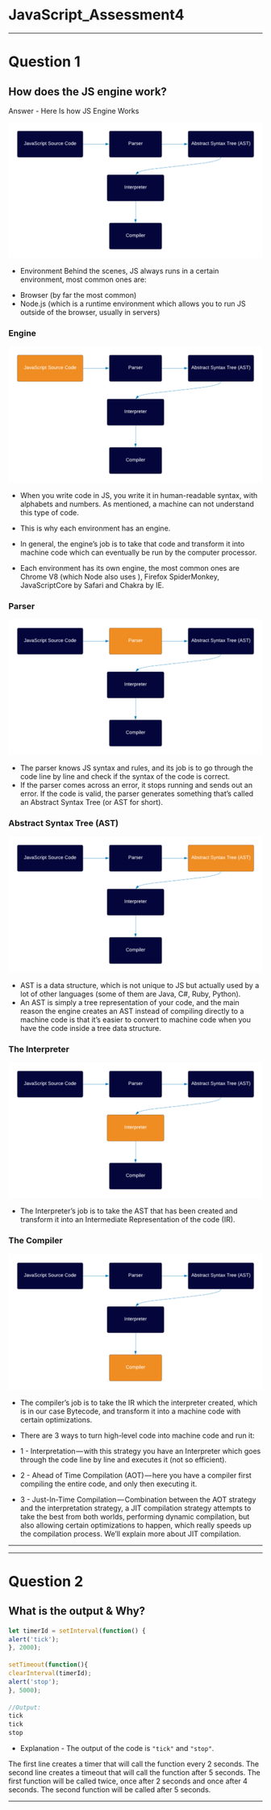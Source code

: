 # JavaScript_Assessment4
---------------------------------------
# Question 1
## How does the JS engine work?
Answer - Here Is how JS Engine Works

![Alt text](assets/image2.png)

* Environment
Behind the scenes, JS always runs in a certain environment, most common ones are:

- Browser (by far the most common)
- Node.js (which is a runtime environment which allows you to run JS outside of the browser, usually in servers)

### Engine

![Alt text](assets/image8.png)

- When you write code in JS, you write it in human-readable syntax, with alphabets and numbers. As  mentioned, a machine can not understand this type of code.

- This is why each environment has an engine.

- In general, the engine’s job is to take that code and transform it into machine code which can eventually be run by the computer processor.

- Each environment has its own engine, the most common ones are Chrome V8  (which Node also uses ), Firefox SpiderMonkey, JavaScriptCore by Safari and Chakra by IE.

### Parser

![Alt text](assets/image4.png)

- The parser knows JS syntax and rules, and its job is to go through the code line by line and check if the syntax of the code is correct.
- If the parser comes across an error, it stops running and sends out an error. If the code is valid, the parser generates something that’s called an Abstract Syntax Tree (or AST for short).

### Abstract Syntax Tree (AST)

![Alt text](assets/image7.webp)

- AST is a data structure, which is not unique to JS but actually used by a lot of other languages (some of them are Java, C#, Ruby, Python).
- An AST is simply a tree representation of your code, and the main reason the engine creates an AST instead of compiling directly to a machine code is that it’s easier to convert to machine code when you have the code inside a tree data structure.

### The Interpreter

![Alt text](assets/image1.webp)

- The Interpreter’s job is to take the AST that has been created and transform it into an Intermediate Representation of the code (IR).

### The Compiler

![Alt text](assets/image3.png)

- The compiler’s job is to take the IR which the interpreter created, which is in our case Bytecode, and transform it into a machine code with certain optimizations.
* There are 3 ways to turn high-level code into machine code and run it:

* 1 - Interpretation — with this strategy you have an Interpreter which goes through the code line by line and executes it (not so efficient).
* 2 - Ahead of Time Compilation (AOT) — here you have a compiler first compiling the entire code, and only then executing it.
* 3 - Just-In-Time Compilation — Combination between the AOT strategy and the interpretation strategy, a JIT compilation strategy attempts to take the best from both worlds, performing dynamic compilation, but also allowing certain optimizations to happen, which really speeds up the compilation process. We’ll explain more about JIT compilation.


---------------------------------------

---------------------------------------  

# Question 2
## What is the output & Why?
```js
let timerId = setInterval(function() {
alert('tick'); 
}, 2000); 

setTimeout(function(){ 
clearInterval(timerId); 
alert('stop'); 
}, 5000);

//Output:
tick 
tick 
stop
```
* Explanation - The output of the code is `"tick"` and `"stop"`.

The first line creates a timer that will call the function every 2 seconds. The second line creates a timeout that will call the function after 5 seconds. The first function will be called twice, once after 2 seconds and once after 4 seconds. The second function will be called after 5 seconds.


---------------------------------------
